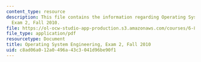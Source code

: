 ```yaml
---
content_type: resource
description: This file contains the information regarding Operating System Engineering,
  Exam 2, Fall 2010.
file: https://ol-ocw-studio-app-production.s3.amazonaws.com/courses/6-828-operating-system-engineering-fall-2012/c8ad06a012a0496a43c3041d96be90f1_MIT6_828F12_q10_2.pdf
file_type: application/pdf
resourcetype: Document
title: Operating System Engineering, Exam 2, Fall 2010
uid: c8ad06a0-12a0-496a-43c3-041d96be90f1
---
```

